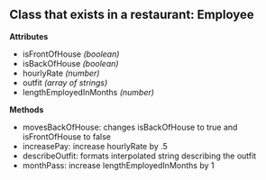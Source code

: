 ## Class that exists in a restaurant: Employee

**Attributes**
  * isFrontOfHouse _(boolean)_
  * isBackOfHouse _(boolean)_
  * hourlyRate _(number)_
  * outfit _(array of strings)_
  * lengthEmployedInMonths _(number)_

**Methods**
  * movesBackOfHouse: changes isBackOfHouse to true and isFrontOfHouse to false
  * increasePay: increase hourlyRate by .5
  * describeOutfit: formats interpolated string describing the outfit
  * monthPass: increase lengthEmployedInMonths by 1
